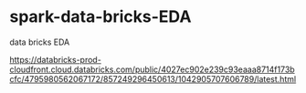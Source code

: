 # spark-data-bricks-EDA
data bricks EDA 

https://databricks-prod-cloudfront.cloud.databricks.com/public/4027ec902e239c93eaaa8714f173bcfc/4795980562067172/857249296450613/1042905707606789/latest.html
